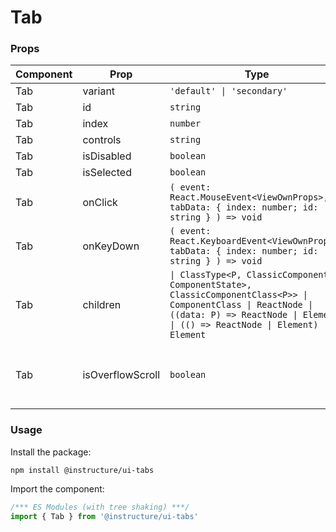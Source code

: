 # Tab



### Props

| Component | Prop | Type | Required | Default | Description |
|-----------|------|------|----------|---------|-------------|
| Tab | variant | `'default' \| 'secondary'` | No | `'default'` |  |
| Tab | id | `string` | Yes | - |  |
| Tab | index | `number` | Yes | - |  |
| Tab | controls | `string` | Yes | - |  |
| Tab | isDisabled | `boolean` | No | `false` |  |
| Tab | isSelected | `boolean` | No | `false` |  |
| Tab | onClick | `( event: React.MouseEvent<ViewOwnProps>, tabData: { index: number; id: string } ) => void` | No | - |  |
| Tab | onKeyDown | `( event: React.KeyboardEvent<ViewOwnProps>, tabData: { index: number; id: string } ) => void` | No | - |  |
| Tab | children | `\| ClassType<P, ClassicComponent<P, ComponentState>, ClassicComponentClass<P>> \| ComponentClass \| ReactNode \| ((data: P) => ReactNode \| Element) \| (() => ReactNode \| Element) \| Element` | No | - |  |
| Tab | isOverflowScroll | `boolean` | No | - | Whether tabOverflow prop in Tabs is set to 'scroll'. |

### Usage

Install the package:

```shell
npm install @instructure/ui-tabs
```

Import the component:

```javascript
/*** ES Modules (with tree shaking) ***/
import { Tab } from '@instructure/ui-tabs'
```


